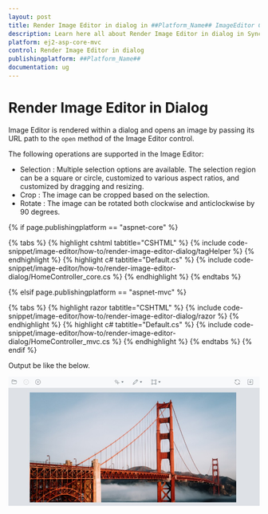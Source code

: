 ```yaml
---
layout: post
title: Render Image Editor in dialog in ##Platform_Name## ImageEditor Control | Syncfusion
description: Learn here all about Render Image Editor in dialog in Syncfusion ##Platform_Name## ImageEditor component of Syncfusion Essential JS 2 and more.
platform: ej2-asp-core-mvc
control: Render Image Editor in dialog
publishingplatform: ##Platform_Name##
documentation: ug
---
```


# Render Image Editor in Dialog

Image Editor is rendered within a dialog and opens an image by passing its URL path to the `open` method of the Image Editor control.

The following operations are supported in the Image Editor:

* Selection : Multiple selection options are available. The selection region can be a square or circle, customized to various aspect ratios, and customized by dragging and resizing.
* Crop : The image can be cropped based on the selection.
* Rotate : The image can be rotated both clockwise and anticlockwise by 90 degrees.

{% if page.publishingplatform == "aspnet-core" %}

{% tabs %}
{% highlight cshtml tabtitle="CSHTML" %}
{% include code-snippet/image-editor/how-to/render-image-editor-dialog/tagHelper %}
{% endhighlight %}
{% highlight c# tabtitle="Default.cs" %}
{% include code-snippet/image-editor/how-to/render-image-editor-dialog/HomeController_core.cs %}
{% endhighlight %}
{% endtabs %}

{% elsif page.publishingplatform == "aspnet-mvc" %}

{% tabs %}
{% highlight razor tabtitle="CSHTML" %}
{% include code-snippet/image-editor/how-to/render-image-editor-dialog/razor %}
{% endhighlight %}
{% highlight c# tabtitle="Default.cs" %}
{% include code-snippet/image-editor/how-to/render-image-editor-dialog/HomeController_mvc.cs %}
{% endhighlight %}
{% endtabs %}
{% endif %}

Output be like the below.

![ImageEditor Sample](../images/image-editor.jpg)